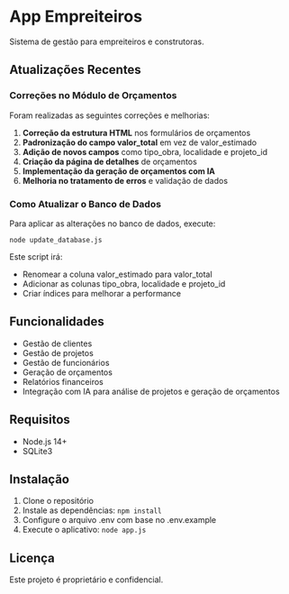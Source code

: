 # App Empreiteiros

Sistema de gestão para empreiteiros e construtoras.

## Atualizações Recentes

### Correções no Módulo de Orçamentos

Foram realizadas as seguintes correções e melhorias:

1. **Correção da estrutura HTML** nos formulários de orçamentos
2. **Padronização do campo valor_total** em vez de valor_estimado
3. **Adição de novos campos** como tipo_obra, localidade e projeto_id
4. **Criação da página de detalhes** de orçamentos
5. **Implementação da geração de orçamentos com IA**
6. **Melhoria no tratamento de erros** e validação de dados

### Como Atualizar o Banco de Dados

Para aplicar as alterações no banco de dados, execute:

```
node update_database.js
```

Este script irá:
- Renomear a coluna valor_estimado para valor_total
- Adicionar as colunas tipo_obra, localidade e projeto_id
- Criar índices para melhorar a performance

## Funcionalidades

- Gestão de clientes
- Gestão de projetos
- Gestão de funcionários
- Geração de orçamentos
- Relatórios financeiros
- Integração com IA para análise de projetos e geração de orçamentos

## Requisitos

- Node.js 14+
- SQLite3

## Instalação

1. Clone o repositório
2. Instale as dependências: `npm install`
3. Configure o arquivo .env com base no .env.example
4. Execute o aplicativo: `node app.js`

## Licença

Este projeto é proprietário e confidencial.